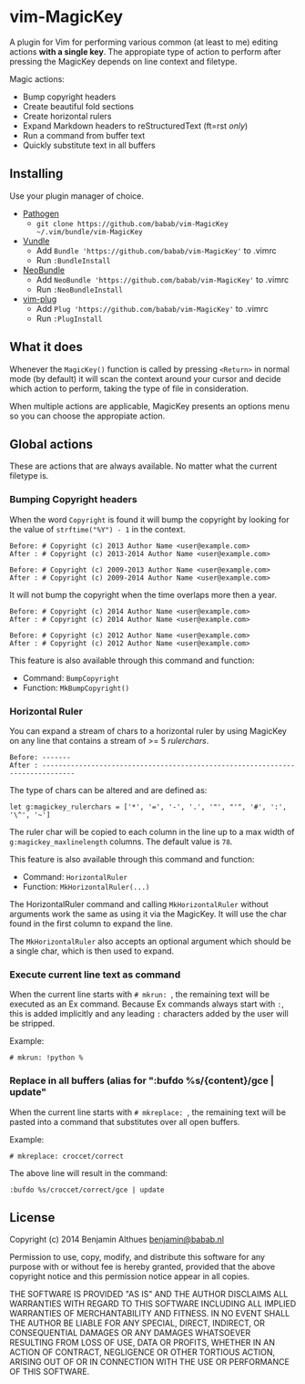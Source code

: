 # vim-MagicKey

A plugin for Vim for performing various common (at least to me) editing
actions **with a single key**. The appropiate type of action to perform
after pressing the MagicKey depends on line context and filetype.

Magic actions:

- Bump copyright headers
- Create beautiful fold sections
- Create horizontal rulers
- Expand Markdown headers to reStructuredText (ft=rst *only*)
- Run a command from buffer text
- Quickly substitute text in all buffers

## Installing

Use your plugin manager of choice.

- [Pathogen](https://github.com/tpope/vim-pathogen)
  - `git clone https://github.com/babab/vim-MagicKey ~/.vim/bundle/vim-MagicKey`
- [Vundle](https://github.com/gmarik/vundle)
  - Add `Bundle 'https://github.com/babab/vim-MagicKey'` to .vimrc
  - Run `:BundleInstall`
- [NeoBundle](https://github.com/Shougo/neobundle.vim)
  - Add `NeoBundle 'https://github.com/babab/vim-MagicKey'` to .vimrc
  - Run `:NeoBundleInstall`
- [vim-plug](https://github.com/junegunn/vim-plug)
  - Add `Plug 'https://github.com/babab/vim-MagicKey'` to .vimrc
  - Run `:PlugInstall`

## What it does

Whenever the `MagicKey()` function is called by pressing `<Return>`
in normal mode (by default) it will scan the context around your
cursor and decide which action to perform, taking the type of file in
consideration.

When multiple actions are applicable, MagicKey presents an options menu
so you can choose the appropiate action.

## Global actions

These are actions that are always available. No matter what the current
filetype is.

### Bumping Copyright headers

When the word `Copyright` is found it will bump the copyright by looking
for the value of `strftime("%Y") - 1` in the context.

    Before: # Copyright (c) 2013 Author Name <user@example.com>
    After : # Copyright (c) 2013-2014 Author Name <user@example.com>

    Before: # Copyright (c) 2009-2013 Author Name <user@example.com>
    After : # Copyright (c) 2009-2014 Author Name <user@example.com>

It will not bump the copyright when the time overlaps more then a year.

    Before: # Copyright (c) 2014 Author Name <user@example.com>
    After : # Copyright (c) 2014 Author Name <user@example.com>

    Before: # Copyright (c) 2012 Author Name <user@example.com>
    After : # Copyright (c) 2012 Author Name <user@example.com>

This feature is also available through this command and function:

- Command: `BumpCopyright`
- Function: `MkBumpCopyright()`

### Horizontal Ruler

You can expand a stream of chars to a horizontal ruler by using MagicKey
on any line that contains a stream of >= 5 *rulerchars*.

    Before: -------
    After : ------------------------------------------------------------------------------

The type of chars can be altered and are defined as:

    let g:magickey_rulerchars = ['*', '=', '-', '.', '"', "'", '#', ':', '\^', '~']

The ruler char will be copied to each column in the line up to a max
width of `g:magickey_maxlinelength` columns. The default value is `78`.

This feature is also available through this command and function:

- Command: `HorizontalRuler`
- Function: `MkHorizontalRuler(...)`

The HorizontalRuler command and calling `MkHorizontalRuler` without
arguments work the same as using it via the MagicKey. It will use the
char found in the first column to expand the line.

The `MkHorizontalRuler` also accepts an optional argument which should
be a single char, which is then used to expand.

### Execute current line text as command

When the current line starts with `# mkrun: `, the remaining text will
be executed as an Ex command. Because Ex commands always start with `:`,
this is added implicitly and any leading `:` characters added by the
user will be stripped.

Example:

    # mkrun: !python %

### Replace in all buffers (alias for ":bufdo %s/{content}/gce | update"

When the current line starts with `# mkreplace: `, the remaining text will be
pasted into a command that substitutes over all open buffers.

Example:

    # mkreplace: croccet/correct

The above line will result in the command:

    :bufdo %s/croccet/correct/gce | update

## License

Copyright (c) 2014 Benjamin Althues <benjamin@babab.nl>

Permission to use, copy, modify, and distribute this software for any
purpose with or without fee is hereby granted, provided that the above
copyright notice and this permission notice appear in all copies.

THE SOFTWARE IS PROVIDED "AS IS" AND THE AUTHOR DISCLAIMS ALL WARRANTIES
WITH REGARD TO THIS SOFTWARE INCLUDING ALL IMPLIED WARRANTIES OF
MERCHANTABILITY AND FITNESS. IN NO EVENT SHALL THE AUTHOR BE LIABLE FOR
ANY SPECIAL, DIRECT, INDIRECT, OR CONSEQUENTIAL DAMAGES OR ANY DAMAGES
WHATSOEVER RESULTING FROM LOSS OF USE, DATA OR PROFITS, WHETHER IN AN
ACTION OF CONTRACT, NEGLIGENCE OR OTHER TORTIOUS ACTION, ARISING OUT OF
OR IN CONNECTION WITH THE USE OR PERFORMANCE OF THIS SOFTWARE.
